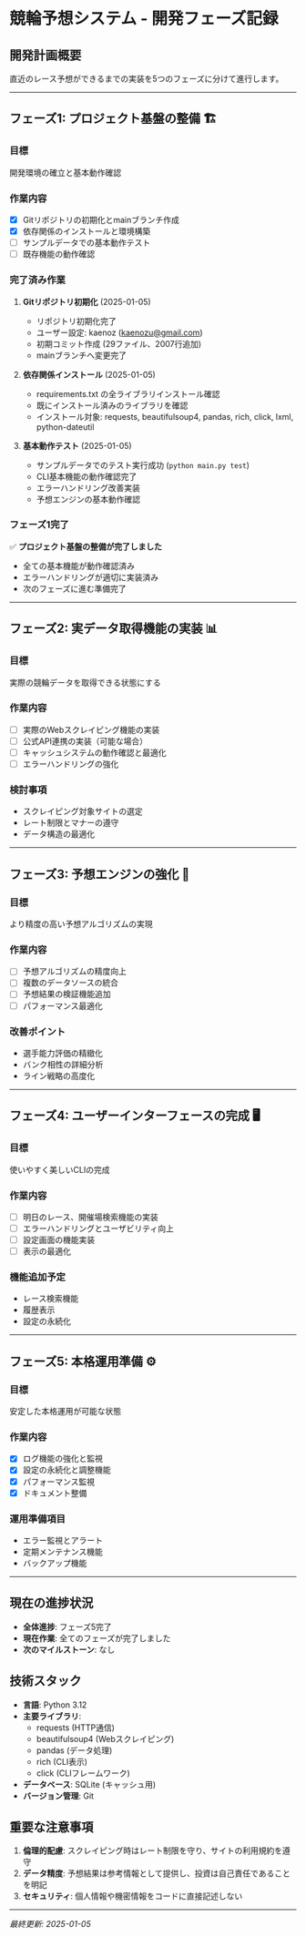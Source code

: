 # 競輪予想システム - 開発フェーズ記録

## 開発計画概要

直近のレース予想ができるまでの実装を5つのフェーズに分けて進行します。

---

## フェーズ1: プロジェクト基盤の整備 🏗️

### 目標
開発環境の確立と基本動作確認

### 作業内容
- [x] Gitリポジトリの初期化とmainブランチ作成
- [x] 依存関係のインストールと環境構築
- [ ] サンプルデータでの基本動作テスト
- [ ] 既存機能の動作確認

### 完了済み作業
1. **Gitリポジトリ初期化** (2025-01-05)
   - リポジトリ初期化完了
   - ユーザー設定: kaenoz (kaenozu@gmail.com)
   - 初期コミット作成 (29ファイル、2007行追加)
   - mainブランチへ変更完了

2. **依存関係インストール** (2025-01-05)
   - requirements.txt の全ライブラリインストール確認
   - 既にインストール済みのライブラリを確認
   - インストール対象: requests, beautifulsoup4, pandas, rich, click, lxml, python-dateutil

3. **基本動作テスト** (2025-01-05)
   - サンプルデータでのテスト実行成功 (`python main.py test`)
   - CLI基本機能の動作確認完了
   - エラーハンドリング改善実装
   - 予想エンジンの基本動作確認

### フェーズ1完了
✅ **プロジェクト基盤の整備が完了しました**
- 全ての基本機能が動作確認済み
- エラーハンドリングが適切に実装済み
- 次のフェーズに進む準備完了

---

## フェーズ2: 実データ取得機能の実装 📊

### 目標
実際の競輪データを取得できる状態にする

### 作業内容
- [ ] 実際のWebスクレイピング機能の実装
- [ ] 公式API連携の実装（可能な場合）
- [ ] キャッシュシステムの動作確認と最適化
- [ ] エラーハンドリングの強化

### 検討事項
- スクレイピング対象サイトの選定
- レート制限とマナーの遵守
- データ構造の最適化

---

## フェーズ3: 予想エンジンの強化 🔮

### 目標
より精度の高い予想アルゴリズムの実現

### 作業内容
- [ ] 予想アルゴリズムの精度向上
- [ ] 複数のデータソースの統合
- [ ] 予想結果の検証機能追加
- [ ] パフォーマンス最適化

### 改善ポイント
- 選手能力評価の精緻化
- バンク相性の詳細分析
- ライン戦略の高度化

---

## フェーズ4: ユーザーインターフェースの完成 🖥️

### 目標
使いやすく美しいCLIの完成

### 作業内容
- [ ] 明日のレース、開催場検索機能の実装
- [ ] エラーハンドリングとユーザビリティ向上
- [ ] 設定画面の機能実装
- [ ] 表示の最適化

### 機能追加予定
- レース検索機能
- 履歴表示
- 設定の永続化

---

## フェーズ5: 本格運用準備 ⚙️

### 目標
安定した本格運用が可能な状態

### 作業内容
- [x] ログ機能の強化と監視
- [x] 設定の永続化と調整機能
- [x] パフォーマンス監視
- [x] ドキュメント整備

### 運用準備項目
- エラー監視とアラート
- 定期メンテナンス機能
- バックアップ機能

---

## 現在の進捗状況

- **全体進捗**: フェーズ5完了
- **現在作業**: 全てのフェーズが完了しました
- **次のマイルストーン**: なし

## 技術スタック

- **言語**: Python 3.12
- **主要ライブラリ**: 
  - requests (HTTP通信)
  - beautifulsoup4 (Webスクレイピング)
  - pandas (データ処理)
  - rich (CLI表示)
  - click (CLIフレームワーク)
- **データベース**: SQLite (キャッシュ用)
- **バージョン管理**: Git

## 重要な注意事項

1. **倫理的配慮**: スクレイピング時はレート制限を守り、サイトの利用規約を遵守
2. **データ精度**: 予想結果は参考情報として提供し、投資は自己責任であることを明記
3. **セキュリティ**: 個人情報や機密情報をコードに直接記述しない

---

*最終更新: 2025-01-05*